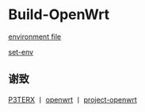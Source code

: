 # Build-OpenWrt

[environment file](https://docs.github.com/en/actions/reference/workflow-commands-for-github-actions#environment-files)



[set-env](https://github.blog/changelog/2020-10-01-github-actions-deprecating-set-env-and-add-path-commands/)

## 谢致
[P3TERX](https://github.com/P3TERX/Actions-OpenWrt) 丨 [openwrt](https://github.com/openwrt/openwrt) 丨 [project-openwrt](https://github.com/project-openwrt/openwrt)
